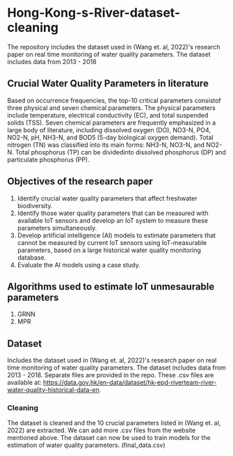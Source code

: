 # Hong-Kong-s-River-dataset-cleaning
The repository includes the dataset used in (Wang et. al, 2022)'s research paper on real time monitoring of water quality parameters. The dataset includes data from 2013 - 2018

## Crucial Water Quality Parameters in literature
Based on occurrence frequencies, the top-10 critical parameters consistof three physical and seven chemical parameters. The physical parameters include temperature, electrical conductivity (EC), and total suspended solids (TSS). Seven chemical parameters are frequently emphasized in a large body of literature, including dissolved oxygen (DO), NO3-N, PO4, NO2-N, pH, NH3-N, and BOD5 (5-day biological oxygen demand). Total nitrogen (TN) was classified into its main forms: NH3-N, NO3-N, and NO2-N. Total phosphorus (TP) can be dividedinto dissolved phosphorus (DP) and particulate phosphorus (PP).

## Objectives of the research paper
1) Identify crucial water quality parameters that affect
freshwater biodiversity.
2) Identify those water quality parameters that can be measured with available IoT sensors and develop an IoT system to measure these parameters simultaneously.
3) Develop artificial intelligence (AI) models to estimate parameters that cannot be measured by current IoT sensors using IoT-measurable parameters, based on a large
historical water quality monitoring database.
4) Evaluate the AI models using a case study.

## Algorithms used to estimate IoT unmesaurable parameters
1) GRNN
2) MPR

## Dataset
Includes the dataset used in (Wang et. al, 2022)'s research paper on real time monitoring of water quality parameters. The dataset includes data from 2013 - 2018. Separate files are provided in the repo. These .csv files are available at: https://data.gov.hk/en-data/dataset/hk-epd-riverteam-river-water-quality-historical-data-en.

### Cleaning
The dataset is cleaned and the 10 crucial parameters listed in (Wang et. al, 2022) are extracted. We can add more .csv files from the website mentioned above. The dataset can now be used to train models for the estimation of water quality parameters. (final_data.csv)  
